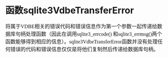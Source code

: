 # 函数sqlite3VdbeTransferError
<font face="微软雅黑" size="3px">

将属于VDBE相关的错误代码和错误信息作为第一个参数一起传递给数据库句柄处理函数（因此在调用sqlite3_errcode() 和sqlite3_errmsg()两个函数能够得到相应的信息）。sqlite3VdbeTransferError函数并没有处理任何错误的代码和错误信息仅仅是将他们复制然后传递给数据库句柄。
